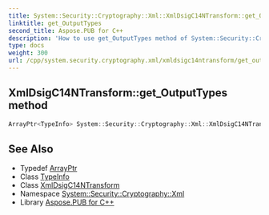 ```yaml
---
title: System::Security::Cryptography::Xml::XmlDsigC14NTransform::get_OutputTypes method
linktitle: get_OutputTypes
second_title: Aspose.PUB for C++
description: 'How to use get_OutputTypes method of System::Security::Cryptography::Xml::XmlDsigC14NTransform class in C++.'
type: docs
weight: 300
url: /cpp/system.security.cryptography.xml/xmldsigc14ntransform/get_outputtypes/
---
```

## XmlDsigC14NTransform::get_OutputTypes method




```cpp
ArrayPtr<TypeInfo> System::Security::Cryptography::Xml::XmlDsigC14NTransform::get_OutputTypes() override
```

## See Also

* Typedef [ArrayPtr](../../../system/arrayptr/)
* Class [TypeInfo](../../../system/typeinfo/)
* Class [XmlDsigC14NTransform](../)
* Namespace [System::Security::Cryptography::Xml](../../)
* Library [Aspose.PUB for C++](../../../)
